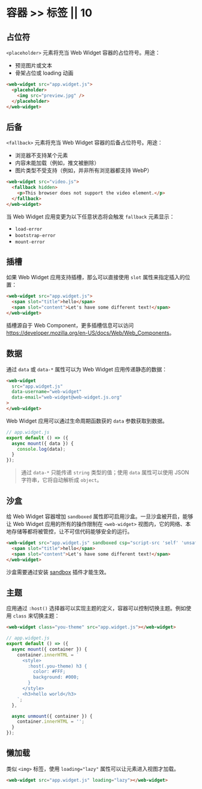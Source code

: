 # 容器 >> 标签 || 10

## 占位符

`<placeholder>` 元素将充当 Web Widget 容器的占位符号。用途：

* 预览图片或文本
* 骨架占位或 loading 动画

```html
<web-widget src="app.widget.js">
  <placeholder>
    <img src="preview.jpg" />
  </placeholder>
</web-widget>
```

## 后备

`<fallback>` 元素将充当 Web Widget 容器的后备占位符号。用途：

* 浏览器不支持某个元素
* 内容未能加载（例如，推文被删除）
* 图片类型不受支持（例如，并非所有浏览器都支持 WebP）

```html
<web-widget src="video.js">
  <fallback hidden>
    <p>This browser does not support the video element.</p>
  </fallback>
</web-widget>
```

当 Web Widget 应用变更为以下任意状态将会触发 `fallback` 元素显示：

* `load-error`
* `bootstrap-error`
* `mount-error`

## 插槽

如果 Web Widget 应用支持插槽，那么可以直接使用 `slot` 属性来指定插入的位置：

```html
<web-widget src="app.widget.js">
  <span slot="title">hello</span>
  <span slot="content">Let's have some different text!</span>
</web-widget>
```

插槽源自于 Web Component，更多插槽信息可以访问 <https://developer.mozilla.org/en-US/docs/Web/Web_Components>。

## 数据

通过 `data` 或 `data-*` 属性可以为 Web Widget 应用传递静态的数据：

```html
<web-widget
  src="app.widget.js"
  data-username="web-widget"
  data-email="web-widget@web-widget.js.org"
>
</web-widget>
```

Web Widget 应用可以通过生命周期函数获的 `data` 参数获取到数据。

```js
// app.widget.js
export default () => ({
  async mount({ data }) {
    console.log(data);
  }
});
```

> 通过 `data-*` 只能传递 `string` 类型的值；使用 `data` 属性可以使用 JSON 字符串，它将自动解析成 `object`。

## 沙盒

给 Web Widget 容器增加 `sandboxed` 属性即可启用沙盒。一旦沙盒被开启，能够让 Web Widget 应用的所有的操作限制在 `<web-widget>` 视图内，它的网络、本地存储等都将被管控，让不可信代码能够安全的运行。

```html
<web-widget src="app.widget.js" sandboxed csp="script-src 'self' 'unsafe-inline' 'unsafe-eval' cdn.jsdelivr.net;">
  <span slot="title">hello</span>
  <span slot="content">Let's have some different text!</span>
</web-widget>
```

沙盒需要通过安装 [sandbox](./plugins/sandbox.md) 插件才能生效。

## 主题

应用通过 `:host()` 选择器可以实现主题的定义，容器可以控制切换主题。例如使用 `class` 来切换主题：

```html
<web-widget class="you-theme" src="app.widget.js"></web-widget>
```

```js
// app.widget.js
export default () => ({
  async mount({ container }) {
    container.innerHTML = `
      <style>
        :host(.you-theme) h3 {
          color: #FFF;
          background: #000;
        }
      </style>
      <h3>hello world</h3>
    `;
  },

  async unmount({ container }) {
    container.innerHTML = '';
  }
});
```

## 懒加载

类似 `<img>` 标签，使用 `loading="lazy"` 属性可以让元素进入视图才加载。

```html
<web-widget src="app.widget.js" loading="lazy"></web-widget>
```